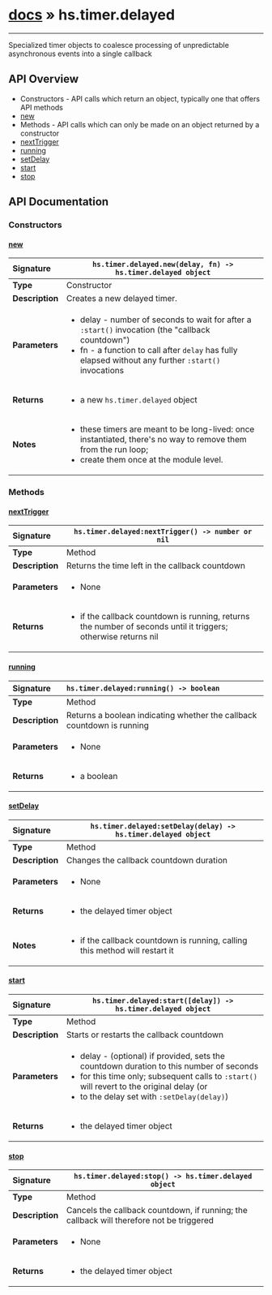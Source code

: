 # [docs](index.md) » hs.timer.delayed
---

Specialized timer objects to coalesce processing of unpredictable asynchronous events into a single callback

## API Overview
* Constructors - API calls which return an object, typically one that offers API methods
 * [new](#new)
* Methods - API calls which can only be made on an object returned by a constructor
 * [nextTrigger](#nexttrigger)
 * [running](#running)
 * [setDelay](#setdelay)
 * [start](#start)
 * [stop](#stop)

## API Documentation

### Constructors

#### [new](#new)
| <span style="float: left;">**Signature**</span> | <span style="float: left;">`hs.timer.delayed.new(delay, fn) -> hs.timer.delayed object` </span>                                                          |
| -----------------------------------------------------|---------------------------------------------------------------------------------------------------------|
| **Type**                                             | Constructor                                                                                         |
| **Description**                                      | Creates a new delayed timer.                                                                                         |
| **Parameters**                                       | <ul markdown="1"><li markdown="1">delay - number of seconds to wait for after a `:start()` invocation (the "callback countdown")</li><li markdown="1">fn - a function to call after `delay` has fully elapsed without any further `:start()` invocations</li></ul> |
| **Returns**                                          | <ul markdown="1"><li markdown="1">a new `hs.timer.delayed` object</li></ul>          |
| **Notes**                                            | <ul markdown="1"><li markdown="1"> these timers are meant to be long-lived: once instantiated, there's no way to remove them from the run loop;</li><li markdown="1">    create them once at the module level.</li></ul>                |

### Methods

#### [nextTrigger](#nexttrigger)
| <span style="float: left;">**Signature**</span> | <span style="float: left;">`hs.timer.delayed:nextTrigger() -> number or nil` </span>                                                          |
| -----------------------------------------------------|---------------------------------------------------------------------------------------------------------|
| **Type**                                             | Method                                                                                         |
| **Description**                                      | Returns the time left in the callback countdown                                                                                         |
| **Parameters**                                       | <ul markdown="1"><li markdown="1"> None</li></ul> |
| **Returns**                                          | <ul markdown="1"><li markdown="1"> if the callback countdown is running, returns the number of seconds until it triggers; otherwise returns nil</li></ul>          |

#### [running](#running)
| <span style="float: left;">**Signature**</span> | <span style="float: left;">`hs.timer.delayed:running() -> boolean` </span>                                                          |
| -----------------------------------------------------|---------------------------------------------------------------------------------------------------------|
| **Type**                                             | Method                                                                                         |
| **Description**                                      | Returns a boolean indicating whether the callback countdown is running                                                                                         |
| **Parameters**                                       | <ul markdown="1"><li markdown="1"> None</li></ul> |
| **Returns**                                          | <ul markdown="1"><li markdown="1"> a boolean</li></ul>          |

#### [setDelay](#setdelay)
| <span style="float: left;">**Signature**</span> | <span style="float: left;">`hs.timer.delayed:setDelay(delay) -> hs.timer.delayed object` </span>                                                          |
| -----------------------------------------------------|---------------------------------------------------------------------------------------------------------|
| **Type**                                             | Method                                                                                         |
| **Description**                                      | Changes the callback countdown duration                                                                                         |
| **Parameters**                                       | <ul markdown="1"><li markdown="1"> None</li></ul> |
| **Returns**                                          | <ul markdown="1"><li markdown="1"> the delayed timer object</li></ul>          |
| **Notes**                                            | <ul markdown="1"><li markdown="1"> if the callback countdown is running, calling this method will restart it</li></ul>                |

#### [start](#start)
| <span style="float: left;">**Signature**</span> | <span style="float: left;">`hs.timer.delayed:start([delay]) -> hs.timer.delayed object` </span>                                                          |
| -----------------------------------------------------|---------------------------------------------------------------------------------------------------------|
| **Type**                                             | Method                                                                                         |
| **Description**                                      | Starts or restarts the callback countdown                                                                                         |
| **Parameters**                                       | <ul markdown="1"><li markdown="1"> delay - (optional) if provided, sets the countdown duration to this number of seconds</li><li markdown="1">    for this time only; subsequent calls to `:start()` will revert to the original delay (or</li><li markdown="1">    to the delay set with `:setDelay(delay)`)</li></ul> |
| **Returns**                                          | <ul markdown="1"><li markdown="1"> the delayed timer object</li></ul>          |

#### [stop](#stop)
| <span style="float: left;">**Signature**</span> | <span style="float: left;">`hs.timer.delayed:stop() -> hs.timer.delayed object` </span>                                                          |
| -----------------------------------------------------|---------------------------------------------------------------------------------------------------------|
| **Type**                                             | Method                                                                                         |
| **Description**                                      | Cancels the callback countdown, if running; the callback will therefore not be triggered                                                                                         |
| **Parameters**                                       | <ul markdown="1"><li markdown="1"> None</li></ul> |
| **Returns**                                          | <ul markdown="1"><li markdown="1"> the delayed timer object</li></ul>          |

